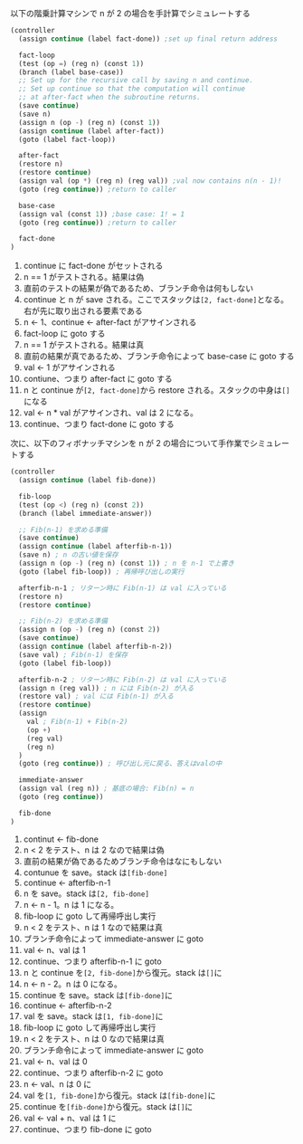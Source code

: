 以下の階乗計算マシンで n が 2 の場合を手計算でシミュレートする

```scheme
(controller
  (assign continue (label fact-done)) ;set up final return address

  fact-loop
  (test (op =) (reg n) (const 1))
  (branch (label base-case))
  ;; Set up for the recursive call by saving n and continue.
  ;; Set up continue so that the computation will continue
  ;; at after-fact when the subroutine returns.
  (save continue)
  (save n)
  (assign n (op -) (reg n) (const 1))
  (assign continue (label after-fact))
  (goto (label fact-loop))

  after-fact
  (restore n)
  (restore continue)
  (assign val (op *) (reg n) (reg val)) ;val now contains n(n - 1)!
  (goto (reg continue)) ;return to caller

  base-case
  (assign val (const 1)) ;base case: 1! = 1
  (goto (reg continue)) ;return to caller

  fact-done
)
```

1. continue に fact-done がセットされる
1. n == 1 がテストされる。結果は偽
1. 直前のテストの結果が偽であるため、ブランチ命令は何もしない
1. continue と n が save される。ここでスタックは`[2, fact-done]`となる。右が先に取り出される要素である
1. n <- 1、continue <- after-fact がアサインされる
1. fact-loop に goto する
1. n == 1 がテストされる。結果は真
1. 直前の結果が真であるため、ブランチ命令によって base-case に goto する
1. val <- 1 がアサインされる
1. contiune、つまり after-fact に goto する
1. n と continue が`[2, fact-done]`から restore される。スタックの中身は`[]`になる
1. val <- n \* val がアサインされ、val は 2 になる。
1. continue、つまり fact-done に goto する

次に、以下のフィボナッチマシンを n が 2 の場合について手作業でシミュレートする

```scheme
(controller
  (assign continue (label fib-done))

  fib-loop
  (test (op <) (reg n) (const 2))
  (branch (label immediate-answer))

  ;; Fib(n-1) を求める準備
  (save continue)
  (assign continue (label afterfib-n-1))
  (save n) ; n の古い値を保存
  (assign n (op -) (reg n) (const 1)) ; n を n-1 で上書き
  (goto (label fib-loop)) ; 再帰呼び出しの実⾏

  afterfib-n-1 ; リターン時に Fib(n-1) は val に⼊っている
  (restore n)
  (restore continue)

  ;; Fib(n-2) を求める準備
  (assign n (op -) (reg n) (const 2))
  (save continue)
  (assign continue (label afterfib-n-2))
  (save val) ; Fib(n-1) を保存
  (goto (label fib-loop))

  afterfib-n-2 ; リターン時に Fib(n-2) は val に⼊っている
  (assign n (reg val)) ; n には Fib(n-2) が⼊る
  (restore val) ; val には Fib(n-1) が⼊る
  (restore continue)
  (assign
    val ; Fib(n-1) + Fib(n-2)
    (op +)
    (reg val)
    (reg n)
  )
  (goto (reg continue)) ; 呼び出し元に戻る、答えはvalの中

  immediate-answer
  (assign val (reg n)) ; 基底の場合: Fib(n) = n
  (goto (reg continue))

  fib-done
)
```

1. continut <- fib-done
1. n < 2 をテスト、n は 2 なので結果は偽
1. 直前の結果が偽であるためブランチ命令はなにもしない
1. contunue を save。stack は`[fib-done]`
1. continue <- afterfib-n-1
1. n を save。stack は`[2, fib-done]`
1. n <- n - 1。n は 1 になる。
1. fib-loop に goto して再帰呼出し実行
1. n < 2 をテスト、n は 1 なので結果は真
1. ブランチ命令によって immediate-answer に goto
1. val <- n、val は 1
1. continue、つまり afterfib-n-1 に goto
1. n と continue を`[2, fib-done]`から復元。stack は`[]`に
1. n <- n - 2。n は 0 になる。
1. continue を save。stack は`[fib-done]`に
1. continue <- afterfib-n-2
1. val を save。stack は`[1, fib-done]`に
1. fib-loop に goto して再帰呼出し実行
1. n < 2 をテスト、n は 0 なので結果は真
1. ブランチ命令によって immediate-answer に goto
1. val <- n、val は 0
1. continue、つまり afterfib-n-2 に goto
1. n <- val、n は 0 に
1. val を`[1, fib-done]`から復元。stack は`[fib-done]`に
1. continue を`[fib-done]`から復元。stack は`[]`に
1. val <- val + n、val は 1 に
1. continue、つまり fib-done に goto
